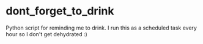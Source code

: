 # dont_forget_to_drink
Python script for reminding me to drink. I run this as a scheduled task every hour so I don't get dehydrated :)
